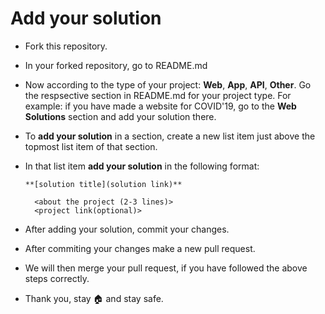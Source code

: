 # Add your solution

- Fork this repository.

- In your forked repository, go to README.md

- Now according to the type of your project: **Web**, **App**, **API**, **Other**. Go the respsective section in README.md for your project type. For example: if you have made a website for COVID'19, go to the **Web Solutions** section and add your solution there.

- To **add your solution** in a section, create a new list item just above the topmost list item of that section.

- In that list item **add your solution** in the following format:

   `**[solution title](solution link)**`
        
        <about the project (2-3 lines)>
        <project link(optional)>
        
- After adding your solution, commit your changes.
 
- After commiting your changes make a new pull request.
 
- We will then merge your pull request, if you have followed the above steps correctly.

- Thank you, stay 🏠 and stay safe.
